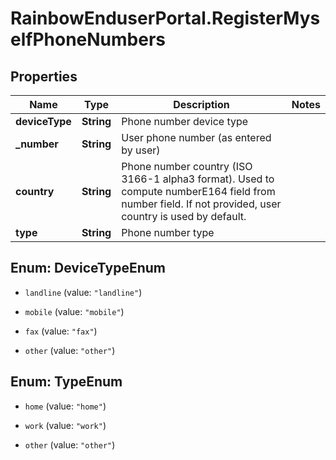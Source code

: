 # RainbowEnduserPortal.RegisterMyselfPhoneNumbers

## Properties

Name | Type | Description | Notes
------------ | ------------- | ------------- | -------------
**deviceType** | **String** | Phone number device type | 
**_number** | **String** | User phone number (as entered by user) | 
**country** | **String** | Phone number country (ISO 3166-1 alpha3 format). Used to compute numberE164 field from number field.       If not provided, user country is used by default. | 
**type** | **String** | Phone number type | 



## Enum: DeviceTypeEnum


* `landline` (value: `"landline"`)

* `mobile` (value: `"mobile"`)

* `fax` (value: `"fax"`)

* `other` (value: `"other"`)





## Enum: TypeEnum


* `home` (value: `"home"`)

* `work` (value: `"work"`)

* `other` (value: `"other"`)




